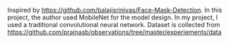 Inspired by https://github.com/balajisrinivas/Face-Mask-Detection. 
In this project, the author used MobileNet for the model design. In my project, I used a traditional convolutional neural network.
Dataset is collected from https://github.com/prajnasb/observations/tree/master/experiements/data 
